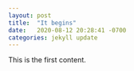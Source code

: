 ```yaml
---
layout: post
title:  "It begins"
date:   2020-08-12 20:28:41 -0700
categories: jekyll update
---
```

This is the first content.